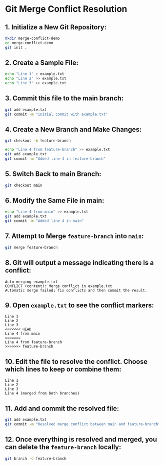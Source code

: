 
# Git Merge Conflict Resolution

## 1. Initialize a New Git Repository:

```bash
mkdir merge-conflict-demo
cd merge-conflict-demo
git init .
```

## 2. Create a Sample File:

```bash
echo "Line 1" > example.txt
echo "Line 2" >> example.txt
echo "Line 3" >> example.txt
```

## 3. Commit this file to the main branch:

```bash
git add example.txt
git commit -m "Initial commit with example.txt"
```

## 4. Create a New Branch and Make Changes:

```bash
git checkout -b feature-branch

echo "Line 4 from feature-branch" >> example.txt
git add example.txt
git commit -m "Added line 4 in feature-branch"
```

## 5. Switch Back to main Branch:

```bash
git checkout main
```

## 6. Modify the Same File in main:

```bash
echo "Line 4 from main" >> example.txt
git add example.txt
git commit -m "Added line 4 in main"
```

## 7. Attempt to Merge `feature-branch` into `main`:

```bash
git merge feature-branch
```

## 8. Git will output a message indicating there is a conflict:

```plaintext
Auto-merging example.txt
CONFLICT (content): Merge conflict in example.txt
Automatic merge failed; fix conflicts and then commit the result.
```

## 9. Open `example.txt` to see the conflict markers:

```plaintext
Line 1
Line 2
Line 3
<<<<<<< HEAD
Line 4 from main
=======
Line 4 from feature-branch
>>>>>>> feature-branch
```

## 10. Edit the file to resolve the conflict. Choose which lines to keep or combine them:

```plaintext
Line 1
Line 2
Line 3
Line 4 (merged from both branches)
```

## 11. Add and commit the resolved file:

```bash
git add example.txt
git commit -m "Resolved merge conflict between main and feature-branch"
```

## 12. Once everything is resolved and merged, you can delete the `feature-branch` locally:

```bash
git branch -d feature-branch
```
```

